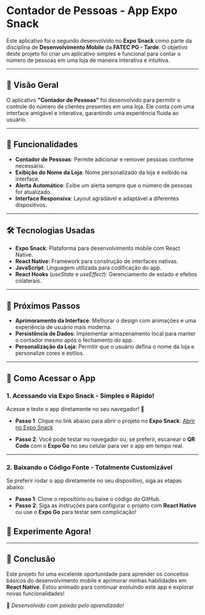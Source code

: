 
# Contador de Pessoas - App Expo Snack

Este aplicativo foi o segundo desenvolvido no **Expo Snack** como parte da disciplina de **Desenvolvimento Mobile** da **FATEC PG - Tarde**. O objetivo deste projeto foi criar um aplicativo simples e funcional para contar o número de pessoas em uma loja de maneira interativa e intuitiva.

---

## 🚀 Visão Geral

O aplicativo **"Contador de Pessoas"** foi desenvolvido para permitir o controle do número de clientes presentes em uma loja. Ele conta com uma interface amigável e interativa, garantindo uma experiência fluida ao usuário.

---

## 🎯 Funcionalidades

- **Contador de Pessoas**: Permite adicionar e remover pessoas conforme necessário.
- **Exibição do Nome da Loja**: Nome personalizado da loja é exibido na interface.
- **Alerta Automático**: Exibe um alerta sempre que o número de pessoas for atualizado.
- **Interface Responsiva**: Layout agradável e adaptável a diferentes dispositivos.

---

## 🛠 Tecnologias Usadas

- **Expo Snack**: Plataforma para desenvolvimento mobile com React Native.
- **React Native**: Framework para construção de interfaces nativas.
- **JavaScript**: Linguagem utilizada para codificação do app.
- **React Hooks** (_useState_ e _useEffect_): Gerenciamento de estado e efeitos colaterais.

---

## 🔮 Próximos Passos

 - **Aprimoramento da Interface**: Melhorar o design com animações e uma experiência de usuário mais moderna.
 -  **Persistência de Dados**: Implementar armazenamento local para manter o contador mesmo após o fechamento do app.
 - **Personalização da Loja**: Permitir que o usuário defina o nome da loja e personalize cores e estilos.

---

## 📲 **Como Acessar o App**

### 1. **Acessando via Expo Snack - Simples e Rápido!**
Acesse e teste o app diretamente no seu navegador! 🎉

- **Passo 1**: Clique no link abaixo para abrir o projeto no **Expo Snack**:
  [Abrir no Expo Snack](https://snack.expo.dev/)  

- **Passo 2**: Você pode testar no navegador ou, se preferir, escanear o **QR Code** com o **Expo Go** no seu celular para ver o app em tempo real.

---

### 2. **Baixando o Código Fonte - Totalmente Customizável**
Se preferir rodar o app diretamente no seu dispositivo, siga as etapas abaixo:

- **Passo 1**: Clone o repositório ou baixe o código do GitHub.
- **Passo 2**: Siga as instruções para configurar o projeto com **React Native** ou use o **Expo Go** para testar sem complicação!
  
## 🌟 **Experimente Agora!**

---

## 🎉 Conclusão

Este projeto foi uma excelente oportunidade para aprender os conceitos básicos do desenvolvimento mobile e aprimorar minhas habilidades em **React Native**. Estou animado para continuar evoluindo este app e explorar novas funcionalidades!

🚀 _Desenvolvido com paixão pelo aprendizado!_


